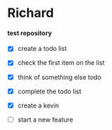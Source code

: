 # Richard 

#### test repository 

- [x] create a todo list 
- [x] check the first item on the list 
- [x] think of something else todo
- [x] complete the todo list
- [x] create a kevin 

- [ ] start a new feature 

